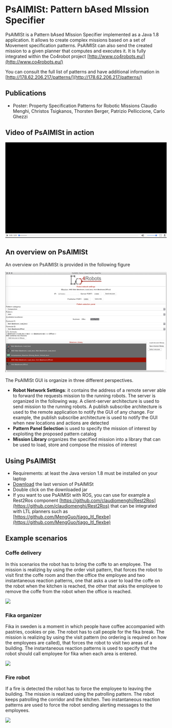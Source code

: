 # PsAlMISt: Pattern bAsed MIssion Specifier

PsAlMISt is a Pattern bAsed MIssion Specifier implemented as a Java 1.8 application. It allows to create complex missions based on a set of Movement specification patterns. PsAlMISt can also send the created mission to a given planner that computes and executes it. It is fully integrated within the Co4robot project [http://www.co4robots.eu/](http://www.co4robots.eu/)

You can consult the full list of patterns and have additional information in [http://178.62.206.217/patterns/](http://178.62.206.217/patterns/)

## Publications
* Poster: Property Specification Patterns for Robotic Missions
Claudio Menghi, Christos Tsigkanos, Thorsten Berger, Patrizio Pelliccione, Carlo Ghezzi


## Video of PsAlMISt in action



<a href="http://178.62.206.217/patterns/PARING.mp4" target="_blank"><img src="src/main/resources/images/img.png" /></a>


## An overview on PsAlMISt
An overview on PsAlMISt is provided in the following figure


![Image of the view text](src/main/resources/images/Co4robotGUIExample.png)

The PsAlMISt  GUI is organize in three different perspectives. 
* <b>Robot Network Settings</b>: it contains the address of a remote server able to forward the requests mission to the running robots.
The server is organized in the following way. A client-server architecture is used to send mission to the running robots.
A publish subscribe architecture is used to the remote application to notify the GUI of any change. For example, the publish subscribe architecture is used to notify the GUI when new locations and actions are detected 
* <b>Pattern Panel Selection </b> is used to specify the mission of interest by exploiting the proposed pattern catalog
* <b> Mission Library </b> organizes the specified mission into a library that can be used to load, store and compose the  missios of interest

## Using PsAlMISt
* Requirements: at least the Java version 1.8 must be installed on your laptop
* [Download](https://github.com/claudiomenghi/PsAlMISt/releases) the last version of PsAlMISt
* Double click on the downloaded jar
* If you want to use PsAlMISt with ROS, you can use for example a Rest2Ros component [https://github.com/claudiomenghi/Rest2Ros](https://github.com/claudiomenghi/Rest2Ros) that can be integrated with LTL planners such as [https://github.com/MengGuo/tiago_ltl_flexbe](https://github.com/MengGuo/tiago_ltl_flexbe)

## Example scenarios

### Coffe delivery
In this scenarios the robot has to bring the coffe to an employee. The mission is realizing by using the order visit pattern, that forces the robot to visit first the coffe room and then the office the employee and two instantaneous reaction patterns, one that asks a user to load the coffe on the robot when the kitchen is reached, the other that asks the employee to remove the coffe from the robot when the office is reached.

<a href="https://youtu.be/izTUh-Zc-2Q" target="_blank"><img src="http://img.youtube.com/vi/izTUh-Zc-2Q/0.jpg" /></a>


### Fika organizer 
Fika in sweden is a moment in which people  have coffee accompanied with pastries, cookies or pie. The robot has to call people for the fika break. The mission is realizing by using the  visit pattern (no ordering is required on how the employees are called), that forces the robot to visit two areas of a building. The instantaneous reaction patterns is used to specify that the robot should call employee for fika when each area is entered. 

<a href="https://youtu.be/kIAlJYcRV4o" target="_blank"><img src="http://img.youtube.com/vi/kIAlJYcRV4o/0.jpg" /></a>

### Fire robot
If a fire is detected the robot has to force the employee to leaving the building. The mission is realized using the patrolling pattern. The robot keeps patrolling the corridor  and the kitchen. Two instantaneous reaction patterns are used to force the robot sending alerting messages to the employees.

<a href="https://youtu.be/duiPHga150g" target="_blank"><img src="http://img.youtube.com/vi/duiPHga150g/0.jpg" /></a>
